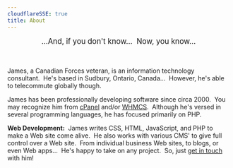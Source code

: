 ```yaml
---
cloudflareSSE: true
title: About
---
```


<div style="text-align: center;">
  <span style="font-size: larger;">&hellip;And, if you don't know&hellip;&nbsp; Now, you know&hellip;</span><br />
  &nbsp;<br />
  &nbsp;
</div>

James, a Canadian Forces veteran, is an information technology consultant.&nbsp; He's based in Sudbury, Ontario, Canada&hellip;&nbsp; However, he's able to
telecommute globally though.

James has been professionally developing software since circa 2000.&nbsp; You may recognize him from
<a href="https://cpanel.com" target="_blank" title="cPanel :: The Hosting Platform of Choice">cPanel</a> and/or
<a href="https://www.whmcs.com" target="_blank" title="WHMCS :: Web Hosting, Billing, and Automation Platform">WHMCS</a>.&nbsp; Although he's versed in
several programming languages, he has focused primarily on PHP.

<span style="font-weight: bolder;">Web Development:</span>&nbsp; James writes CSS, HTML, JavaScript, and PHP to make a Web site come alive.&nbsp; He also works
with various CMS' to give full control over a Web site.&nbsp; From individual business Web sites, to blogs, or even Web apps&hellip;&nbsp; He's happy to
take on any project.&nbsp; So, just <a href="{{ site.url }}/contact" rel="me" title="">get in touch</a> with him!
